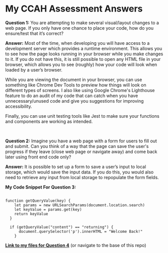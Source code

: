 # My CCAH Assessment Answers

**Question 1:** You are attempting to make several visual/layout changes to a web page. If you only have one chance to place your code, how do you ensure/test that it’s correct? 

**Answer:** Most of the time, when developing you will have access to a development server which provides a runtime environment. This allows you to see how the page looks running in your browser while you make changes to it. If you do not have this, it is still possible to open any HTML file in your browser, which allows you to see  (roughly) how your code will look when loaded by a user’s browser. 

While you are viewing the document in your browser, you can use something like Chrome Dev Tools to preview how things will look on different types of screens. I also like using Google Chrome's Lighthouse feature to do an audit of my code that can catch when you have unnecessary/unused code and give you suggestions for improving accessibility. 

Finally, you can use unit testing tools like Jest to make sure your functions and components are working as intended.   

<br>

**Question 2:** Imagine you have a web page with a form for users to fill out and submit. Can you think of a way that the page can save the user's progress if they leave (close web page or navigate away) and come back later using front end code only?

**Answer:** It is possible to set up a form to save a user’s input to local storage, which would save the input data. If you do this, you would also need to retrieve any input from local storage to repopulate the form fields.

**My Code Snippet For Question 3:**

``` 

function getQueryValue(key) {
    let params = new URLSearchParams(document.location.search)
    let keyValue = params.get(key)
    return keyValue
  }

  if (getQueryValue("content") == "returning") {
      document.querySelector('p').innerHTML = "Welcome Back!"
    }

```

**[Link to my files for Question 4](https://github.com/nick-zanetti/ccah-assess)** (or navigate to the base of this repo) 
